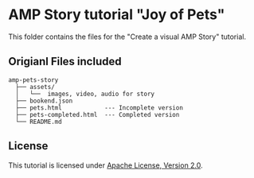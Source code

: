 # AMP Story tutorial "Joy of Pets"

This folder contains the files for the "Create a visual AMP Story" tutorial.

## Origianl Files included

```text
amp-pets-story
  ├── assets/
  │   └──  images, video, audio for story
  ├── bookend.json   
  ├── pets.html            --- Incomplete version
  ├── pets-completed.html  --- Completed version
  └── README.md
```

## License

This tutorial is licensed under [Apache License, Version 2.0](https://github.com/ampproject/docs/blob/master/LICENSE).
